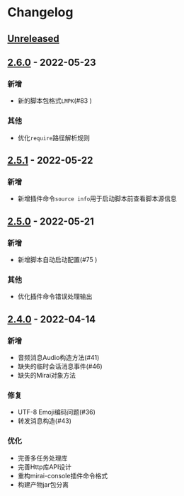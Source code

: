 # Changelog

## [Unreleased]

## [2.6.0] - 2022-05-23

### 新增

- 新的脚本包格式`LMPK`(#83 )

### 其他

- 优化`require`路径解析规则

## [2.5.1] - 2022-05-22

### 新增

- 新增插件命令`source info`用于启动脚本前查看脚本源信息

## [2.5.0] - 2022-05-21

### 新增

- 新增脚本自动启动配置(#75 )

### 其他

- 优化插件命令错误处理输出

## [2.4.0] - 2022-04-14

### 新增

- 音频消息Audio构造方法(#41)
- 缺失的临时会话消息事件(#46)
- 缺失的Mirai对象方法

### 修复

- UTF-8 Emoji编码问题(#36)
- 转发消息构造(#43)

### 优化

- 完善多任务处理库
- 完善Http库API设计
- 重构mirai-console插件命令格式
- 构建产物jar包分离

[Unreleased]: https://github.com/only52607/lua-mirai/compare/2.6.0...HEAD

[2.6.0]: https://github.com/only52607/lua-mirai/compare/2.5.1...2.6.0

[2.5.1]: https://github.com/only52607/lua-mirai/compare/2.5.0...2.5.1

[2.5.0]: https://github.com/only52607/lua-mirai/compare/2.4.0...2.5.0

[2.4.0]: https://github.com/only52607/lua-mirai/compare/2.3.0...2.4.0